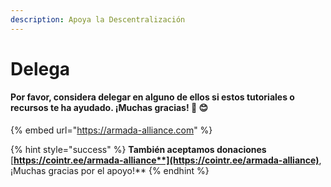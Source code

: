 ```yaml
---
description: Apoya la Descentralización
---
```


# Delega

#### Por favor, considera delegar en alguno de ellos si estos tutoriales o recursos te ha ayudado. ¡Muchas gracias! 🙏 😊

{% embed url="https://armada-alliance.com" %}



{% hint style="success" %}
**También aceptamos donaciones** [**https://cointr.ee/armada-alliance**](https://cointr.ee/armada-alliance)**, ¡Muchas gracias por el apoyo!**
{% endhint %}

